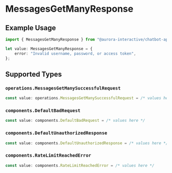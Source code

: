 # MessagesGetManyResponse

## Example Usage

```typescript
import { MessagesGetManyResponse } from "@aurora-interactive/chatbot-api-sdk/models/operations";

let value: MessagesGetManyResponse = {
    error: "Invalid username, password, or access token",
};
```

## Supported Types

### `operations.MessagesGetManySuccessfulRequest`

```typescript
const value: operations.MessagesGetManySuccessfulRequest = /* values here */
```

### `components.DefaultBadRequest`

```typescript
const value: components.DefaultBadRequest = /* values here */
```

### `components.DefaultUnauthorizedResponse`

```typescript
const value: components.DefaultUnauthorizedResponse = /* values here */
```

### `components.RateLimitReachedError`

```typescript
const value: components.RateLimitReachedError = /* values here */
```

